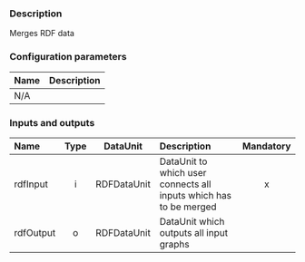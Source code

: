 ### Description

Merges RDF data

### Configuration parameters

| Name | Description |
|:----|:----|
|N/A| |

### Inputs and outputs

|Name |Type | DataUnit | Description | Mandatory |
|:--------|:------:|:------:|:-------------|:---------------------:|
|rdfInput  |i| RDFDataUnit | DataUnit to which user connects all inputs which has to be merged |x|
|rdfOutput |o| RDFDataUnit | DataUnit which outputs all input graphs | |
